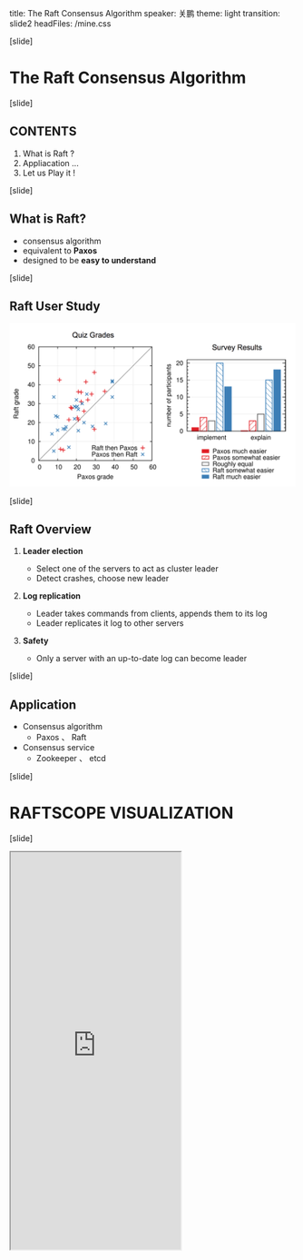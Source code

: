 title: The Raft Consensus Algorithm
speaker: 关鹏
theme: light
transition: slide2
headFiles: /mine.css

[slide]

# The Raft Consensus Algorithm

[slide]

## CONTENTS

1. What is Raft ?
2. Appliacation ...
3. Let us Play it !

[slide]

## What is Raft?

- consensus algorithm 
- equivalent to **Paxos**
- designed to be **easy to understand**

[slide]

## Raft User Study

![](/1.png)

[slide]

## Raft Overview

1. **Leader election**

	- Select one of the servers to act as cluster leader
	- Detect crashes, choose new leader

2. **Log replication**

	- Leader takes commands from clients, appends them to its log
	- Leader replicates it log to other servers

3. **Safety**

	- Only a server with an up-to-date log can become leader

[slide]

## Application 

- Consensus algorithm
	- Paxos 、 Raft
- Consensus service	
	- Zookeeper 、 etcd

[slide]

# RAFTSCOPE VISUALIZATION

[slide]

<style>
.current{
	padding: 0px;
}
.slide-wrapper{
	max-width: 1200px !important;
}
iframe{
    height: 700px !important;
}
</style>
<iframe src="http://thesecretlivesofdata.com/raft/"></iframe>